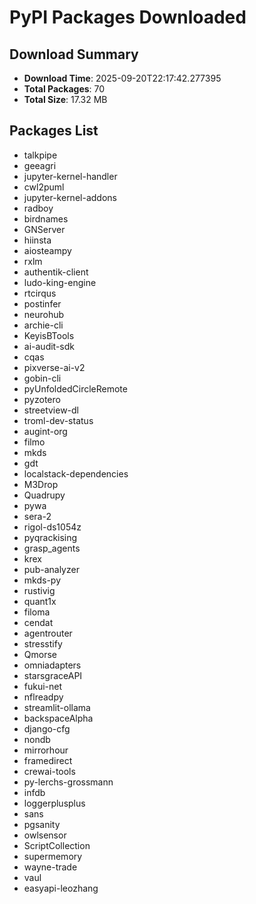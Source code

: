 # PyPI Packages Downloaded

## Download Summary
- **Download Time**: 2025-09-20T22:17:42.277395
- **Total Packages**: 70
- **Total Size**: 17.32 MB

## Packages List
- talkpipe
- geeagri
- jupyter-kernel-handler
- cwl2puml
- jupyter-kernel-addons
- radboy
- birdnames
- GNServer
- hiinsta
- aiosteampy
- rxlm
- authentik-client
- ludo-king-engine
- rtcirqus
- postinfer
- neurohub
- archie-cli
- KeyisBTools
- ai-audit-sdk
- cqas
- pixverse-ai-v2
- gobin-cli
- pyUnfoldedCircleRemote
- pyzotero
- streetview-dl
- troml-dev-status
- augint-org
- filmo
- mkds
- gdt
- localstack-dependencies
- M3Drop
- Quadrupy
- pywa
- sera-2
- rigol-ds1054z
- pyqrackising
- grasp_agents
- krex
- pub-analyzer
- mkds-py
- rustivig
- quant1x
- filoma
- cendat
- agentrouter
- stresstify
- Qmorse
- omniadapters
- starsgraceAPI
- fukui-net
- nflreadpy
- streamlit-ollama
- backspaceAlpha
- django-cfg
- nondb
- mirrorhour
- framedirect
- crewai-tools
- py-lerchs-grossmann
- infdb
- loggerplusplus
- sans
- pgsanity
- owlsensor
- ScriptCollection
- supermemory
- wayne-trade
- vaul
- easyapi-leozhang
